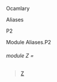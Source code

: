 Ocamlary

Aliases

P2

Module Aliases.P2

<a id="module-Z"></a>

###### module Z =

> [Z](Ocamlary.Aliases.P1.Y.md)

